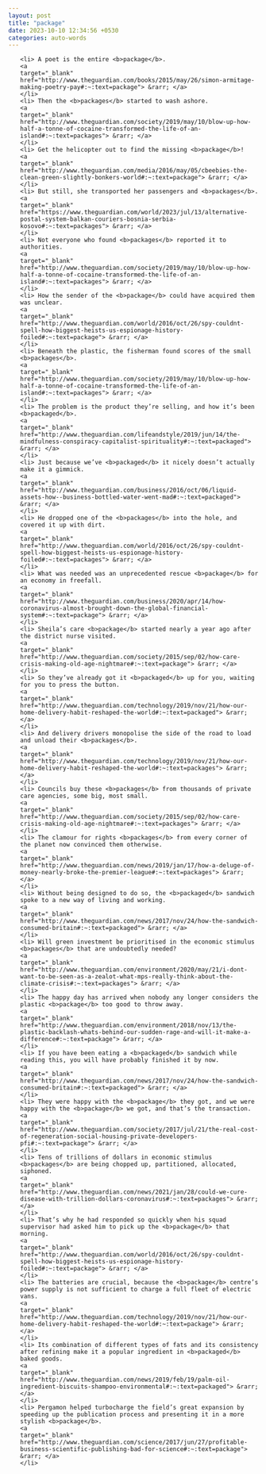```yaml
---
layout: post
title: "package"
date: 2023-10-10 12:34:56 +0530
categories: auto-words
---
```

<ol>

    <li> A poet is the entire <b>package</b>.
    <a 
    target="_blank" 
    href="http://www.theguardian.com/books/2015/may/26/simon-armitage-making-poetry-pay#:~:text=package"> &rarr; </a>
    </li>
    <li> Then the <b>packages</b> started to wash ashore.
    <a 
    target="_blank" 
    href="http://www.theguardian.com/society/2019/may/10/blow-up-how-half-a-tonne-of-cocaine-transformed-the-life-of-an-island#:~:text=packages"> &rarr; </a>
    </li>
    <li> Get the helicopter out to find the missing <b>package</b>!
    <a 
    target="_blank" 
    href="http://www.theguardian.com/media/2016/may/05/cbeebies-the-clean-green-slightly-bonkers-world#:~:text=package"> &rarr; </a>
    </li>
    <li> But still, she transported her passengers and <b>packages</b>.
    <a 
    target="_blank" 
    href="https://www.theguardian.com/world/2023/jul/13/alternative-postal-system-balkan-couriers-bosnia-serbia-kosovo#:~:text=packages"> &rarr; </a>
    </li>
    <li> Not everyone who found <b>packages</b> reported it to authorities.
    <a 
    target="_blank" 
    href="http://www.theguardian.com/society/2019/may/10/blow-up-how-half-a-tonne-of-cocaine-transformed-the-life-of-an-island#:~:text=packages"> &rarr; </a>
    </li>
    <li> How the sender of the <b>package</b> could have acquired them was unclear.
    <a 
    target="_blank" 
    href="http://www.theguardian.com/world/2016/oct/26/spy-couldnt-spell-how-biggest-heists-us-espionage-history-foiled#:~:text=package"> &rarr; </a>
    </li>
    <li> Beneath the plastic, the fisherman found scores of the small <b>packages</b>.
    <a 
    target="_blank" 
    href="http://www.theguardian.com/society/2019/may/10/blow-up-how-half-a-tonne-of-cocaine-transformed-the-life-of-an-island#:~:text=packages"> &rarr; </a>
    </li>
    <li> The problem is the product they’re selling, and how it’s been <b>packaged</b>.
    <a 
    target="_blank" 
    href="http://www.theguardian.com/lifeandstyle/2019/jun/14/the-mindfulness-conspiracy-capitalist-spirituality#:~:text=packaged"> &rarr; </a>
    </li>
    <li> Just because we’ve <b>packaged</b> it nicely doesn’t actually make it a gimmick.
    <a 
    target="_blank" 
    href="http://www.theguardian.com/business/2016/oct/06/liquid-assets-how--business-bottled-water-went-mad#:~:text=packaged"> &rarr; </a>
    </li>
    <li> He dropped one of the <b>packages</b> into the hole, and covered it up with dirt.
    <a 
    target="_blank" 
    href="http://www.theguardian.com/world/2016/oct/26/spy-couldnt-spell-how-biggest-heists-us-espionage-history-foiled#:~:text=packages"> &rarr; </a>
    </li>
    <li> What was needed was an unprecedented rescue <b>package</b> for an economy in freefall.
    <a 
    target="_blank" 
    href="http://www.theguardian.com/business/2020/apr/14/how-coronavirus-almost-brought-down-the-global-financial-system#:~:text=package"> &rarr; </a>
    </li>
    <li> Sheila’s care <b>package</b> started nearly a year ago after the district nurse visited.
    <a 
    target="_blank" 
    href="http://www.theguardian.com/society/2015/sep/02/how-care-crisis-making-old-age-nightmare#:~:text=package"> &rarr; </a>
    </li>
    <li> So they’ve already got it <b>packaged</b> up for you, waiting for you to press the button.
    <a 
    target="_blank" 
    href="http://www.theguardian.com/technology/2019/nov/21/how-our-home-delivery-habit-reshaped-the-world#:~:text=packaged"> &rarr; </a>
    </li>
    <li> And delivery drivers monopolise the side of the road to load and unload their <b>packages</b>.
    <a 
    target="_blank" 
    href="http://www.theguardian.com/technology/2019/nov/21/how-our-home-delivery-habit-reshaped-the-world#:~:text=packages"> &rarr; </a>
    </li>
    <li> Councils buy these <b>packages</b> from thousands of private care agencies, some big, most small.
    <a 
    target="_blank" 
    href="http://www.theguardian.com/society/2015/sep/02/how-care-crisis-making-old-age-nightmare#:~:text=packages"> &rarr; </a>
    </li>
    <li> The clamour for rights <b>packages</b> from every corner of the planet now convinced them otherwise.
    <a 
    target="_blank" 
    href="http://www.theguardian.com/news/2019/jan/17/how-a-deluge-of-money-nearly-broke-the-premier-league#:~:text=packages"> &rarr; </a>
    </li>
    <li> Without being designed to do so, the <b>packaged</b> sandwich spoke to a new way of living and working.
    <a 
    target="_blank" 
    href="http://www.theguardian.com/news/2017/nov/24/how-the-sandwich-consumed-britain#:~:text=packaged"> &rarr; </a>
    </li>
    <li> Will green investment be prioritised in the economic stimulus <b>packages</b> that are undoubtedly needed?
    <a 
    target="_blank" 
    href="http://www.theguardian.com/environment/2020/may/21/i-dont-want-to-be-seen-as-a-zealot-what-mps-really-think-about-the-climate-crisis#:~:text=packages"> &rarr; </a>
    </li>
    <li> The happy day has arrived when nobody any longer considers the plastic <b>package</b> too good to throw away.
    <a 
    target="_blank" 
    href="http://www.theguardian.com/environment/2018/nov/13/the-plastic-backlash-whats-behind-our-sudden-rage-and-will-it-make-a-difference#:~:text=package"> &rarr; </a>
    </li>
    <li> If you have been eating a <b>packaged</b> sandwich while reading this, you will have probably finished it by now.
    <a 
    target="_blank" 
    href="http://www.theguardian.com/news/2017/nov/24/how-the-sandwich-consumed-britain#:~:text=packaged"> &rarr; </a>
    </li>
    <li> They were happy with the <b>package</b> they got, and we were happy with the <b>package</b> we got, and that’s the transaction.
    <a 
    target="_blank" 
    href="http://www.theguardian.com/society/2017/jul/21/the-real-cost-of-regeneration-social-housing-private-developers-pfi#:~:text=package"> &rarr; </a>
    </li>
    <li> Tens of trillions of dollars in economic stimulus <b>packages</b> are being chopped up, partitioned, allocated, siphoned.
    <a 
    target="_blank" 
    href="http://www.theguardian.com/news/2021/jan/28/could-we-cure-disease-with-trillion-dollars-coronavirus#:~:text=packages"> &rarr; </a>
    </li>
    <li> That’s why he had responded so quickly when his squad supervisor had asked him to pick up the <b>package</b> that morning.
    <a 
    target="_blank" 
    href="http://www.theguardian.com/world/2016/oct/26/spy-couldnt-spell-how-biggest-heists-us-espionage-history-foiled#:~:text=package"> &rarr; </a>
    </li>
    <li> The batteries are crucial, because the <b>package</b> centre’s power supply is not sufficient to charge a full fleet of electric vans.
    <a 
    target="_blank" 
    href="http://www.theguardian.com/technology/2019/nov/21/how-our-home-delivery-habit-reshaped-the-world#:~:text=package"> &rarr; </a>
    </li>
    <li> Its combination of different types of fats and its consistency after refining make it a popular ingredient in <b>packaged</b> baked goods.
    <a 
    target="_blank" 
    href="http://www.theguardian.com/news/2019/feb/19/palm-oil-ingredient-biscuits-shampoo-environmental#:~:text=packaged"> &rarr; </a>
    </li>
    <li> Pergamon helped turbocharge the field’s great expansion by speeding up the publication process and presenting it in a more stylish <b>package</b>.
    <a 
    target="_blank" 
    href="http://www.theguardian.com/science/2017/jun/27/profitable-business-scientific-publishing-bad-for-science#:~:text=package"> &rarr; </a>
    </li>